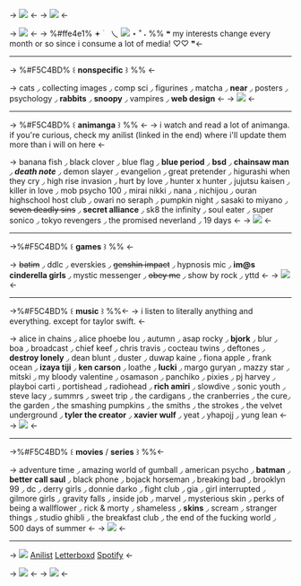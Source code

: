 -> ![](https://media.discordapp.net/attachments/903364339464044575/1108093055233433600/74F0B9D1-A908-4CAF-90F7-89DF8960FC7A.jpg) <-
-> ![](https://media.discordapp.net/attachments/1098128562625716295/1200857231382560768/Untitled18_20240127203735.png?ex=65c7b472&is=65b53f72&hm=678db16ffd0c40dc93ad51f4df95d14ccaf21ffcff4d7b00097f3a67510b6e55&) <-

-> ![](https://media.discordapp.net/attachments/903364339464044575/1108089117604065362/11541537-BC53-49A6-95BA-4089E73E284F.png?width=400&height=200) <- 
-> %#ffe4e1% 𖥔  ࣪ ⠀乀  ![](https://media.discordapp.net/attachments/903364339464044575/1091403062880518235/87B83934-0997-4282-B04B-FCF2BAB2C291.gif) ⋆ ˚ ˖ %%
❝ my interests change every month 
or so since i consume a lot of media! ♡♡ ❞<-

***
-> %#F5C4BD% ꒰ **nonspecific** ꒱ %% <-

-> cats ◞ collecting images ◞ comp sci ◞ figurines ◞ matcha ◞ **near** ◞ posters ◞ psychology ◞ **rabbits** ◞ **snoopy** ◞  vampires ◞ **web design** <-
-> ![](https://media.discordapp.net/attachments/903364339464044575/1108094668589248572/B87452FE-C1AF-400E-9691-A6D4EA76927A.png) <-
***
-> %#F5C4BD% ꒰ **animanga** ꒱ %% <-
-> i watch and read a lot of animanga. if you're curious, check my anilist (linked in the end) where i'll update them more than i will on here <-

-> banana fish ◞ black clover ◞ blue flag ◞ **blue period** ◞ **bsd**  ◞ **chainsaw man** ◞ ***death note*** ◞ demon slayer ◞ evangelion ◞ great pretender ◞ higurashi when they cry ◞ high rise invasion ◞ hurt by love ◞ hunter x hunter ◞ jujutsu kaisen ◞ killer in love ◞ mob psycho 100 ◞ mirai nikki ◞ nana ◞ nichijou ◞ ouran highschool host club ◞ owari no seraph ◞ pumpkin night ◞ sasaki to miyano ◞ ~~seven deadly sins~~ ◞ **secret alliance** ◞ sk8 the infinity ◞ soul eater ◞ super sonico ◞ tokyo revengers ◞ the promised neverland ◞ 19 days <-
-> ![](https://media.discordapp.net/attachments/903364339464044575/1108094668589248572/B87452FE-C1AF-400E-9691-A6D4EA76927A.png) <-
***
->%#F5C4BD% ꒰ **games** ꒱ %% <-

-> ~~batim~~ ◞ ddlc ◞ everskies ◞ ~~genshin impact~~ ◞ hypnosis mic ◞ **im@s cinderella girls** ◞ mystic messenger ◞ ~~obey me~~ ◞ show by rock ◞ yttd <-
-> ![](https://media.discordapp.net/attachments/903364339464044575/1108094668589248572/B87452FE-C1AF-400E-9691-A6D4EA76927A.png) <-
***
->%#F5C4BD% ꒰ **music** ꒱ %%<-
-> i listen to literally anything and everything. except for taylor swift. <-
    
-> alice in chains ◞ alice phoebe lou ◞ autumn ◞ asap rocky ◞ **bjork** ◞ blur ◞ boa ◞ broadcast ◞ chief keef ◞ chris travis ◞ cocteau twins ◞ deftones ◞ **destroy lonely** ◞ dean blunt ◞ duster ◞ duwap kaine ◞ fiona apple ◞ frank ocean ◞ **izaya tiji** ◞ **ken carson** ◞ loathe ◞ **lucki** ◞ margo guryan ◞ mazzy star ◞ mitski ◞ my bloody valentine ◞ osamason ◞ panchiko ◞ pixies ◞ pj harvey ◞ playboi carti ◞ portishead ◞ radiohead ◞ **rich amiri** ◞  slowdive ◞ sonic youth ◞ steve lacy ◞ summrs ◞ sweet trip ◞ the cardigans ◞ the cranberries ◞ the cure◞ the garden ◞ the smashing pumpkins ◞ the smiths ◞ the strokes ◞ the velvet underground ◞ **tyler the creator** ◞ **xavier wulf** ◞ yeat ◞ yhapojj ◞ yung lean <- 
-> ![](https://media.discordapp.net/attachments/903364339464044575/1108094668589248572/B87452FE-C1AF-400E-9691-A6D4EA76927A.png) <-
***
->%#F5C4BD% ꒰ **movies** / **series** ꒱ %%<-

-> adventure time ◞ amazing world of gumball ◞ american psycho ◞ **batman** ◞ **better call saul** ◞ black phone ◞ bojack horseman ◞ breaking bad ◞ brooklyn 99 ◞ dc ◞ derry girls ◞ donnie darko ◞ fight club ◞ gia ◞ girl interrupted ◞ gilmore girls ◞ gravity falls ◞ inside job ◞ marvel ◞ mysterious skin  ◞ perks of being a wallflower ◞ rick & morty ◞ shameless ◞ **skins** ◞ scream ◞ stranger things ◞ studio ghibli ◞ the breakfast club ◞ the end of the fucking world ◞ 500 days of summer <-
-> ![](https://media.discordapp.net/attachments/903364339464044575/1108094668589248572/B87452FE-C1AF-400E-9691-A6D4EA76927A.png) <-
***
-> ![](https://media.discordapp.net/attachments/903364339464044575/1108106408995598416/22D0FBD8-B95E-4050-A51F-56136CB6BB0C.gif) [Anilist](https://anilist.co/user/kyoukua/mangalist) [Letterboxd](https://boxd.it/4gujV) [Spotify](https://open.spotify.com/user/1is5rbe6axwio0tz3iro9eb36?si=l1g9FVVhSXqsPWO706kODA&dd=1) <-

-> ![](https://media.discordapp.net/attachments/1098128562625716295/1200857231634202704/Untitled18_20240127203738.png?ex=65c7b472&is=65b53f72&hm=3ebebd6e4415af854002ea9a3433adacfd2ee1cb64ca49f01b758d44825aea80&) <-
-> ![](https://media.discordapp.net/attachments/903364339464044575/1108093054893703178/35D59F87-F36D-4C85-A24F-3BA944FE9462.jpg) <-